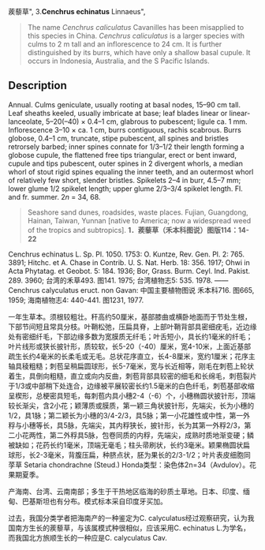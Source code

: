 蒺藜草",
3.**Cenchrus echinatus** Linnaeus",

> The name *Cenchrus caliculatus* Cavanilles has been misapplied to this species in China. *Cenchrus caliculatus* is a larger species with culms to 2 m tall and an inflorescence to 24 cm. It is further distinguished by its burrs, which have only a shallow basal cupule. It occurs in Indonesia, Australia, and the S Pacific Islands.

## Description
Annual. Culms geniculate, usually rooting at basal nodes, 15–90 cm tall. Leaf sheaths keeled, usually imbricate at base; leaf blades linear or linear-lanceolate, 5–20(–40) × 0.4–1 cm, glabrous to pubescent; ligule ca. 1 mm. Inflorescence 3–10 × ca. 1 cm, burrs contiguous, rachis scabrous. Burrs globose, 0.4–1 cm, truncate, stipe pubescent, all spines and bristles retrorsely barbed; inner spines connate for 1/3–1/2 their length forming a globose cupule, the flattened free tips triangular, erect or bent inward, cupule and tips pubescent, outer spines in 2 divergent whorls, a median whorl of stout rigid spines equaling the inner teeth, and an outermost whorl of relatively few short, slender bristles. Spikelets 2–4 in burr, 4.5–7 mm; lower glume 1/2 spikelet length; upper glume 2/3–3/4 spikelet length. Fl. and fr. summer. 2*n* = 34, 68.

> Seashore sand dunes, roadsides, waste places. Fujian, Guangdong, Hainan, Taiwan, Yunnan [native to America; now a widespread weed of the tropics and subtropics].
**1．蒺藜草（禾本科图说）图版114：14-22**

Cenchrus echinatus L. Sp. Pl. 1050. 1753: O. Kuntze, Rev. Gen. Pl. 2: 765. 3891; Hitchc. et A. Chase in Contrib. U. S. Nat. Herb. 18: 356. 1917; Ohwi in Acta Phytatag. et Geobot. 5: 184. 1936; Bor, Grass. Burm. Ceyl. Ind. Pakist. 289. 3960; 台湾的禾草493. 图141. 1975; 台湾植物志5: 535. 1978. ——Cenchrus calyculatus eruct. non Gavan: 中国主要植物图说 禾本科716. 图665, 1959; 海南植物志4: 440-441. 图1231, 1977.

一年生草本。须根较粗壮。秆高约50厘米，基部膝曲或横卧地面而于节处生根，下部节间短且常具分枝。叶鞘松弛，压扁具脊，上部叶鞘背部具密细疣毛，近边缘处有密细纤毛，下部边缘多数为宽膜质无纤毛；叶舌短小，具长约1毫米的纤毛；叶片线形或狭长披针形，质较软，长5-20（-40）厘米，宽4-10米，上面近基部疏生长约4毫米的长柔毛或无毛。总状花序直立，长4-8厘米，宽约1厘米；花序主轴具稜粗糙；刺苞呈稍扁圆球形，长5-7毫米，宽与长近相等，刚毛在刺苞上轮状着生，具倒向粗糙，直立或向内反曲，刺苞背部具较密的细毛和长绵毛，刺苞裂片于1/3或中部稍下处连合，边缘被平展较密长约1.5毫米的白色纤毛，刺苞基部收缩呈楔形，总梗密具短毛，每刺苞内具小穗2-4（-6）个，小穗椭圆状披针形，顶端较长渐尖，含2小花；颖薄质或膜质，第一颖三角状披针形，先端尖，长为小穗的1/2，具1脉；第二颖长为小穗的3/4-2/3，具5脉；第一小花雄性或中性，第一外稃与小穗等长，具5脉，先端尖，其内稃狭长，披针形，长为其第一外稃2/3，第二小花两性，第二外稃具5脉，包卷同质的内稃，先端尖，成熟时质地渐变硬；鳞被缺如；花药长约1毫米，顶端无毫毛；柱头帚刷状，长约3毫米。颖果椭圆状扁球形，长2-3毫米，背腹压扁，种脐点状，胚为果长的2/3-1/2；叶片表皮细胞同莩草 Setaria chondrachne (Steud.) Honda类型：染色体2n=34（Avdulov）。花果期夏季。

产海南、台湾、云南南部；多生于干热地区临海的砂质土草地。日本、印度、缅甸、巴基斯坦也有分布。模式标本采自印度牙买加。

过去，我国分类学者把海南产的一种鉴定为C. calyculatus经过观察研究，认为我国南方生长的蒺藜草，与该属模式种很相似，应该采用C. echinatus L.为学名，而我国北方旅顺生长的一种应是C. calyculatus Cav.
